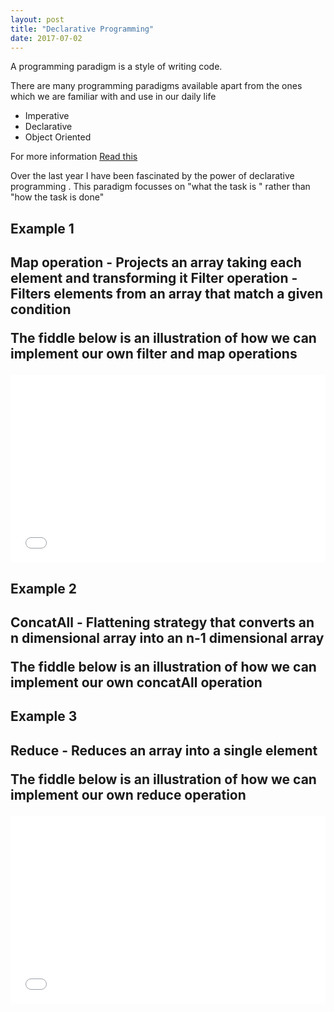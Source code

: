 ```yaml
---
layout: post
title: "Declarative Programming"
date: 2017-07-02
---
```


A programming paradigm is a style of writing code.

There are many programming paradigms available apart from the ones which we are familiar with and use in our daily life
<ul>
 <li> Imperative </li>
 <li> Declarative </li>
 <li> Object Oriented </li>
</ul>

For more information 
<a href="http://www.ybrikman.com/writing/2014/04/09/six-programming-paradigms-that-will/"> Read this </a>

Over the last year I have been fascinated by the power of declarative programming . This paradigm focusses on 
"what the task is " rather than "how the task is done"

<h2> Example 1 <h2>

Map operation - Projects an array taking each element and transforming it
Filter operation - Filters elements from an array that match a given condition

The fiddle below is an illustration of how we can implement our own filter and map operations

<iframe width="100%" height="300" src="//jsfiddle.net/pree888/s1emt5yj/embedded/" allowfullscreen="allowfullscreen" frameborder="0"></iframe>

<h2> Example 2 <h2>

ConcatAll - Flattening strategy that converts an n dimensional array into an n-1 dimensional array

The fiddle below is an illustration of how we can implement our own concatAll operation



<h2> Example 3 <h2>

Reduce - Reduces an array into a single element

The fiddle below is an illustration of how we can implement our own reduce operation

<iframe width="100%" height="300" src="//jsfiddle.net/pree888/5m5zcbgy/embedded/" allowfullscreen="allowfullscreen" frameborder="0"></iframe>
